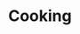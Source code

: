 ---
caption: #what displays in the additional_interests grid:
  title: Cooking
  subtitle:
  thumbnail: assets/img/additional_interests/cooking/cooking.jpg
  
#what displays when the item is clicked:
title: Cooking
subtitle:
items:
  - image: assets/img/additional_interests/cooking/salmon.jpg
    alt: salmon
    description: "**Air Fryer Salmon and Roasted Broccoli**  \nI finally gave the craze of air fried salmon a try and it did not disappoint. The salmon was tender on the inside and flakey around the edges, which paired perfectly with the crunchy broccoli. Also, the whole meal only took 20 minutes to cook!  \n**Rating: 8.5/10**"
  - image: assets/img/additional_interests/cooking/pasta.jpg 
    alt: pasta
    description: "**Chicken Pesto Pasta**  \nI was craving pasta and needed to use up a jar of week-old pesto. The chicken turned out a little dryer than I like, but the overall flavor was solid. I decided to add spinach and roasted tomatoes with garlic for some veggies, which made the dish pop!  \n**Rating: 7/10**"
  - image: assets/img/additional_interests/cooking/pizza.jpg 
    alt: pizza
    description: "**Chicken Pita Pizza**  \nTime to be creative! I hadn't had pizza in a while but saw the opportunity to make it after surveying all the ingredients in my dorm room. I used pita bread as the crust and feta for the cheese. It didn't taste like a traditional pizza, but it sure looked like one.  \n**Rating: 7.5/10**"
  - image: assets/img/additional_interests/cooking/sandwich.jpg 
    alt: sandwich
    description: "**Turkey Pesto Sandwich**  \nI discovered this glorious sandwich during my Summer 2022 internship. Needing something quick and easy to make for my lunch break, I decided to layer pesto, sliced turkey breast, and creamy gouda cheese onto toasted sour dough bread. This sandwich definitely made my lunch breaks.  \n**Rating: 8.5/10**"
  - image: assets/img/additional_interests/cooking/tacos.jpg 
    alt: tacos
    description: "**Chicken Fajita Tacos**  \nJust some classic chicken fajitas with corn tortillas. The chicken could have used more seasoning and was a little dry, but the guacamole on top helped. I ended up buying way too many corn tortillas than I needed for this dish!  \n**Rating: 6/10**"
  - image: assets/img/additional_interests/cooking/gyro.jpg 
    alt: gyro
    description: "**Chicken Gyros**  \nThe chicken was marinated in greek yogurt, which tenderized the meat and added a tangy flavor. With lots of ingredients and seasonings, the dish had depth, but the star of the show was the feta crumbles on top.  \n**Rating: 7/10**"
  - image: assets/img/additional_interests/cooking/curry.jpg
    alt: curry
    description: "**Panang Curry**  \nAfter searching for easy Instant Pot dishes, I stumbled across this [panang curry](https://www.paintthekitchenred.com/thai-instant-pot-panang-curry-with-chicken/). Having never made panang curry I was excited to try, and this simple recipe turned out great. I decided to add carrots to the recipe and modified a couple of the ingredients, but still produced a sweet, salty, Thai spicy dish. The curry was rich in flavor, and I will definitely be making it again!  \n**Rating: 9/10**"
  - image: assets/img/additional_interests/cooking/shrimp_fried_rice.jpg
    video: assets/img/additional_interests/cooking/shrimp_fried_rice.mp4
    alt: shrimp fried rice
    description: "**Shrimp Fried Rice**  \nMom's famous shrimp fried rice! For as long as I can remember, the Panda Express style wok has been a staple kitchen appliance in our household. Growing up, I was fortunate enough to enjoy all types of Chinese stir fry dishes with fried rice always being a family and friend favorite. The shrimp fried rice had a nice char and smokey flavor from the high heat of the wok and the onions and carrots added a balanced sweetness. Even though a seasoned wok adds a unique depth of flavor to the dish, the secret ingredient to my mom's fried rice is white pepper. When I cook fried rice, it is often rare that I have access to a wok, but by simply adding white pepper my fried rice is elevated and I am reminded of home.  \n**Rating: 9.5/10**"


---